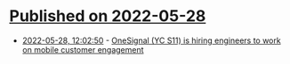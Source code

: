 # [Published on 2022-05-28](index.md)

* [2022-05-28, 12:02:50](https://news.ycombinator.com/item?id=31539636) - [OneSignal (YC S11) is hiring engineers to work on mobile customer engagement](https://onesignal.com/careers)
